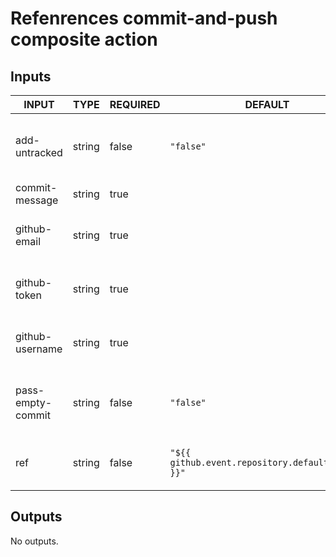 # Refenrences commit-and-push composite action

## Inputs

<!-- AUTO-DOC-INPUT:START - Do not remove or modify this section -->

| INPUT             | TYPE   | REQUIRED | DEFAULT                                           | DESCRIPTION                                         |
| ----------------- | ------ | -------- | ------------------------------------------------- | --------------------------------------------------- |
| add-untracked     | string | false    | `"false"`                                         | Whether to add untracked files to commit.           |
| commit-message    | string | true     |                                                   | The commit message.                                 |
| github-email      | string | true     |                                                   | The GitHub email for committing the changes.        |
| github-token      | string | true     |                                                   | The GitHub token for committing the changes.        |
| github-username   | string | true     |                                                   | The GitHub username for committing the changes.     |
| pass-empty-commit | string | false    | `"false"`                                         | Whether to exit with code 0 when nothing to commit. |
| ref               | string | false    | `"${{ github.event.repository.default_branch }}"` | The ref name to commit and push the files on.       |

<!-- AUTO-DOC-INPUT:END -->

## Outputs

<!-- AUTO-DOC-OUTPUT:START - Do not remove or modify this section -->

No outputs.

<!-- AUTO-DOC-OUTPUT:END -->
